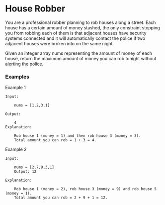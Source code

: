 # House Robber

You are a professional robber planning to rob houses along a street. Each house 
has a certain amount of money stashed, the only constraint stopping you from 
robbing each of them is that adjacent houses have security systems connected 
and it will automatically contact the police if two adjacent houses were broken into 
on the same night.

Given an integer array nums representing the amount of money of each house, 
return the maximum amount of money you can rob tonight without alerting the police.

### Examples

Example 1

    Input: 
    
        nums = [1,2,3,1]
    
    Output: 
    
        4
    Explanation: 
    
        Rob house 1 (money = 1) and then rob house 3 (money = 3).
        Total amount you can rob = 1 + 3 = 4.

Example 2

    Input: 
    
        nums = [2,7,9,3,1]
        Output: 12
    
    Explanation: 
    
        Rob house 1 (money = 2), rob house 3 (money = 9) and rob house 5 (money = 1).
        Total amount you can rob = 2 + 9 + 1 = 12.